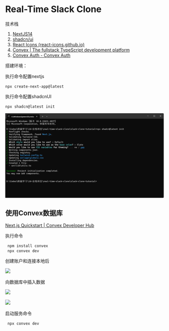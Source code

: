 # Real-Time Slack Clone

技术栈

1. [NextJS14](https://nextjs.org/docs/getting-started/installation)
2. [shadcn/ui](https://ui.shadcn.com/docs/installation/next)
3. [React Icons (react-icons.github.io)](https://react-icons.github.io/react-icons/)
4. [Convex | The fullstack TypeScript development platform](https://www.convex.dev/)
5. [Convex Auth - Convex Auth](https://labs.convex.dev/auth)

搭建环境：

执行命令配置nextjs

```
npx create-next-app@latest
```

执行命令配置shadcnUI

```
npx shadcn@latest init
```

![](..\assert\Snipaste_2024-09-19_10-43-53.png)

## 使用Convex数据库

[Next.js Quickstart | Convex Developer Hub](https://docs.convex.dev/quickstart/nextjs)

执行命令

```
 npm install convex
 npx convex dev
```

创建账户和连接本地后

![](D:\Codes\前端学习\16-全栈项目\real-time-slack-clone\assert\Snipaste_2024-09-18_20-17-16.png)

向数据库中插入数据

![](D:\Codes\前端学习\16-全栈项目\real-time-slack-clone\assert\Snipaste_2024-09-18_20-26-48.png)

![](D:\Codes\前端学习\16-全栈项目\real-time-slack-clone\assert\Snipaste_2024-09-18_20-25-32.png)

启动服务命令

```
 npx convex dev
```

## 
